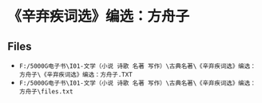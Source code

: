 # 《辛弃疾词选》编选：方舟子

## Files

- `F:/5000G电子书\I01-文学（小说 诗歌 名著 写作）\古典名著\《辛弃疾词选》编选：方舟子\《辛弃疾词选》编选：方舟子.TXT`
- `F:/5000G电子书\I01-文学（小说 诗歌 名著 写作）\古典名著\《辛弃疾词选》编选：方舟子\files.txt`
